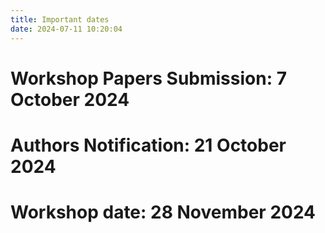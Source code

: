 ```yaml
---
title: Important dates
date: 2024-07-11 10:20:04
---
```


# Workshop Papers Submission: 7 October 2024

# Authors Notification: 21 October 2024

# Workshop date: 28 November 2024